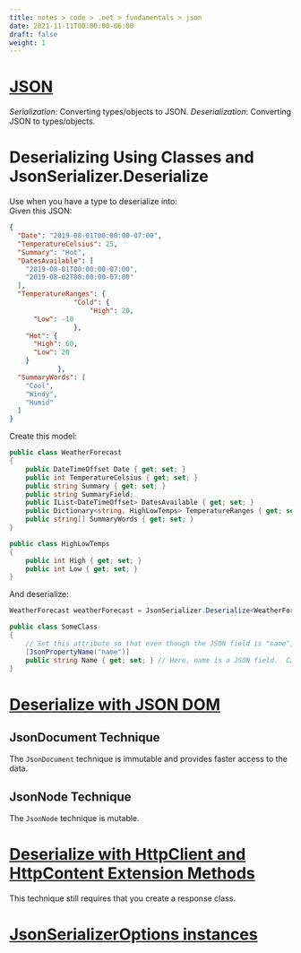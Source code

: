 ```yaml
---
title: notes > code > .net > fundamentals > json
date: 2021-11-11T00:00:00-06:00
draft: false
weight: 1
---
```


# [JSON](https://docs.microsoft.com/en-us/dotnet/standard/serialization/system-text-json-use-dom-utf8jsonreader-utf8jsonwriter?pivots=dotnet-6-0)
*Serialization*:	Converting types/objects to JSON.
*Deserialization*:	Converting JSON to types/objects.

# Deserializing Using Classes and JsonSerializer.Deserialize
Use when you have a type to deserialize into:  
Given this JSON:
```json
{
  "Date": "2019-08-01T00:00:00-07:00",
  "TemperatureCelsius": 25,
  "Summary": "Hot",
  "DatesAvailable": [
    "2019-08-01T00:00:00-07:00",
    "2019-08-02T00:00:00-07:00"
  ],
  "TemperatureRanges": {
                "Cold": {
                    "High": 20,
      "Low": -10
                },
    "Hot": {
      "High": 60,
      "Low": 20
    }
            },
  "SummaryWords": [
    "Cool",
    "Windy",
    "Humid"
  ]
}
```
Create this model:
```cs
public class WeatherForecast 
{
    public DateTimeOffset Date { get; set; }
    public int TemperatureCelsius { get; set; }
    public string Summary { get; set; }
    public string SummaryField;
    public IList<DateTimeOffset> DatesAvailable { get; set; }
    public Dictionary<string, HighLowTemps> TemperatureRanges { get; set; }
    public string[] SummaryWords { get; set; }
}

public class HighLowTemps 
{
    public int High { get; set; }
    public int Low { get; set; }
}
```

And deserialize:
```cs
WeatherForecast weatherForecast = JsonSerializer.Deserialize<WeatherForecast>(jsonString);

public class SomeClass 
{
	// Set this attribute so that even though the JSON field is "name", it will be deserialized into "Name":
	[JsonPropertyName("name")]
	public string Name { get; set; } // Here, name is a JSON field.  Case-sensitive.
}
```
# [Deserialize with JSON DOM](https://docs.microsoft.com/en-us/dotnet/standard/serialization/system-text-json-use-dom-utf8jsonreader-utf8jsonwriter?pivots=dotnet-6-0)

## JsonDocument Technique
The `JsonDocument` technique is immutable and provides faster access to the data.

## JsonNode Technique
The `JsonNode` technique is mutable.

# [Deserialize with HttpClient and HttpContent Extension Methods](https://docs.microsoft.com/en-us/dotnet/standard/serialization/system-text-json-how-to?pivots=dotnet-6-0#httpclient-and-httpcontent-extension-methods)
This technique still requires that you create a response class.

# [JsonSerializerOptions instances](https://docs.microsoft.com/en-us/dotnet/standard/serialization/system-text-json-configure-options?pivots=dotnet-6-0)
